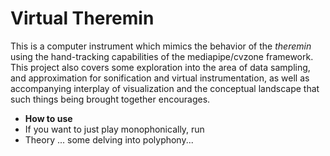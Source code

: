 # Virtual Theremin 
This is a computer instrument which mimics the behavior of the *theremin* using the hand-tracking capabilities of the mediapipe/cvzone framework. This project also covers some exploration into the area of data sampling, and approximation for sonification and virtual instrumentation, as well as accompanying interplay of visualization and the conceptual landscape that such things being brought together encourages.
  
- **How to use**
- If you want to just play monophonically, run 
- Theory ... some delving into polyphony... 
